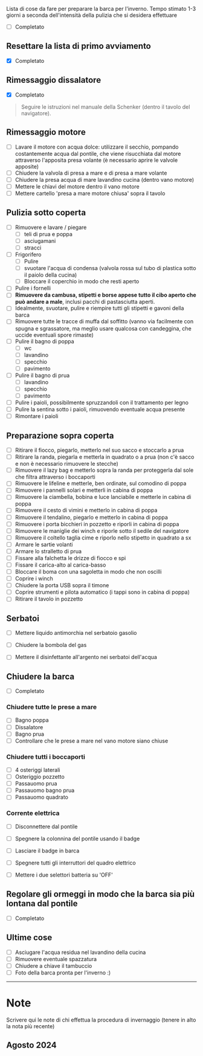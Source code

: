 Lista di cose da fare per preparare la barca per l'inverno. Tempo stimato 1-3 giorni a seconda dell'intensità della pulizia che si desidera effettuare

- [ ] Completato

## Resettare la lista di primo avviamento

- [x] Completato

## Rimessaggio dissalatore

- [x] Completato

> Seguire le istruzioni nel manuale della Schenker (dentro il tavolo del navigatore). 
 
## Rimessaggio motore

- [ ] Lavare il motore con acqua dolce: utilizzare il secchio, pompando costantemente acqua dal pontile, che viene risucchiata dal motore attraverso l'apposita presa volante (è necessario aprire le valvole apposite)
- [ ] Chiudere la valvola di presa a mare e di presa a mare volante
- [ ] Chiudere la presa acqua di mare lavandino cucina (dentro vano motore)
- [ ] Mettere le chiavi del motore dentro il vano motore
- [ ] Mettere cartello 'presa a mare motore chiusa' sopra il tavolo

## Pulizia sotto coperta

- [ ] Rimuovere e lavare / piegare
	- [ ] teli di prua e poppa
	- [ ] asciugamani
	- [ ] stracci
- [ ] Frigorifero
	- [ ] Pulire
	- [ ] svuotare l'acqua di condensa (valvola rossa sul tubo di plastica sotto il paiolo della cucina)
	- [ ] Bloccare il coperchio in modo che resti aperto
- [ ] Pulire i fornelli
- [ ] **Rimuovere da cambusa, stipetti e borse appese tutto il cibo aperto che può andare a male**, inclusi pacchi di pastasciutta aperti.
- [ ] Idealmente, svuotare, pulire e riempire tutti gli stipetti e gavoni della barca
- [ ] Rimuovere tutte le tracce di muffa dal soffitto (vanno via facilmente con spugna e sgrassatore, ma meglio usare qualcosa con candeggina, che uccide eventuali spore rimaste)
- [ ] Pulire il bagno di poppa
	- [ ] wc
	- [ ] lavandino
	- [ ] specchio
	- [ ] pavimento
- [ ] Pulire il bagno di prua
	- [ ] lavandino
	- [ ] specchio
	- [ ] pavimento
- [ ] Pulire i paioli, possibilmente spruzzandoli con il trattamento per legno
- [ ] Pulire la sentina sotto i paioli, rimuovendo eventuale acqua presente
- [ ] Rimontare i paioli

## Preparazione sopra coperta

- [ ] Ritirare il fiocco, piegarlo, metterlo nel suo sacco e stoccarlo a prua
- [ ] Ritirare la randa, piegarla e metterla in quadrato o a prua (non c'è sacco e non è necessario rimuovere le stecche)
- [ ] Rimuovere il lazy bag e metterlo sopra la randa per proteggerla dal sole che filtra attraverso i boccaporti
- [ ] Rimuovere le lifeline e metterle, ben ordinate, sul comodino di poppa
- [ ] Rimuovere i pannelli solari e metterli in cabina di poppa
- [ ] Rimuovere la ciambella, bobina e luce lanciabile e metterle in cabina di poppa
- [ ] Rimuovere il cesto di vimini e metterlo in cabina di poppa
- [ ] Rimuovere il tendalino, piegarlo e metterlo in cabina di poppa
- [ ] Rimuovere i porta bicchieri in pozzetto e riporli in cabina di poppa
- [ ] Rimuovere le maniglie dei winch e riporle sotto il sedile del navigatore
- [ ] Rimuovere il coltello taglia cime e riporlo nello stipetto in quadrato a sx
- [ ] Armare le sartie volanti
- [ ] Armare lo stralletto di prua
- [ ] Fissare alla falchetta le drizze di fiocco e spi
- [ ] Fissare il carica-alto al carica-basso
- [ ] Bloccare il boma con una sagoletta in modo che non oscilli
- [ ] Coprire i winch
- [ ] Chiudere la porta USB sopra il timone
- [ ] Coprire strumenti e pilota automatico (i tappi sono in cabina di poppa)
- [ ] Ritirare il tavolo in pozzetto

## Serbatoi

- [ ] Mettere liquido antimorchia nel serbatoio gasolio
- [ ] Chiudere la bombola del gas
- [ ] Mettere il disinfettante all'argento nei serbatoi dell'acqua


## Chiudere la barca

- [ ] Completato

### Chiudere tutte le prese a mare

- [ ] Bagno poppa
- [ ] Dissalatore
- [ ] Bagno prua
- [ ] Controllare che le prese a mare nel vano motore siano chiuse

### Chiudere tutti i boccaporti

- [ ] 4 osteriggi laterali
- [ ] Osteriggio pozzetto
- [ ] Passauomo prua
- [ ] Passauomo bagno prua
- [ ] Passauomo quadrato

### Corrente elettrica

- [ ] Disconnettere dal pontile
- [ ] Spegnere la colonnina del pontile usando il badge
- [ ] Lasciare il badge in barca
- [ ] Spegnere tutti gli interruttori del quadro elettrico
- [ ] Mettere i due selettori batteria su 'OFF'


## Regolare gli ormeggi in modo che la barca sia più lontana dal pontile

- [ ] Completato

## Ultime cose

- [ ] Asciugare l'acqua residua nel lavandino della cucina
- [ ] Rimuovere eventuale spazzatura
- [ ] Chiudere a chiave il tambuccio
- [ ] Foto della barca pronta per l'inverno :)

---

# Note

Scrivere qui le note di chi effettua la procedura di invernaggio (tenere in alto la nota più recente)

## Agosto 2024